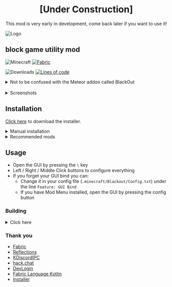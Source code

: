 <h1 align="center">[Under Construction]</h1>
<p align="center">This mod is very early in development, come back later if you want to use it!</p>

![Logo](src/main/resources/assets/blackout/textures/gui/banner.png)

## block game utility mod

![Minecraft](https://img.shields.io/badge/Minecraft-1.20.2-488321?style=flat-square)
[![Fabric](https://img.shields.io/badge/Mod_Loader-Fabric-DBD0B4?style=flat-square)](https://fabricmc.net/use/installer/)

![Downloads](https://img.shields.io/github/downloads/chell-dev/Blackout-3.0/total?style=flat-square)
[![Lines of code](https://img.shields.io/badge/dynamic/json?url=https%3A%2F%2Fapi.codetabs.com%2Fv1%2Floc%3Fgithub%3Dchell-dev%2FBlackout-3.0&query=%24%5B9%5D.linesOfCode&label=Lines%20of%20code&style=flat-square&color=blueviolet)](https://api.codetabs.com/v1/loc/?github=chell-dev/Blackout-3.0)

<details>
<summary>Not to be confused with the Meteor addon called BlackOut</summary>

- The name is inspired by Watch Dogs
- I made the first Blackout back in March 2020
- I was very sad after finding out someone else used the name but I'm not changing it now

</details>

<br>

<details>
<summary>Screenshots</summary>

GUI

![GUI](assets/gui.gif)

Discord RPC

![RPC](assets/discord.png)

</details>

## Installation

[Click here](https://github.com/2qb/Blackout-3.0-Installer/releases/download/1.2/BlackoutInstaller.exe) to download the installer.

<details>
<summary>Manual installation</summary>

1. Install [Fabric](https://fabricmc.net/use/installer/) for Minecraft 1.19.4 (Fabric API is **not** required)
2. Download the latest release [here](https://github.com/chell-dev/Blackout-3.0/releases)
3. Put the downloaded .jar file in your `.minecraft/mods` folder

</details>

<details>
<summary>Recommended mods</summary>

- [ViaFabricPlus](https://modrinth.com/mod/viafabricplus/versions?l=fabric&g=1.20.2)
- [Mod Menu](https://modrinth.com/mod/modmenu/versions?l=fabric&g=1.20.2)

</details>

## Usage

- Open the GUI by pressing the `\` key
- Left / Right / Middle Click buttons to configure everything
- If you forget your GUI bind you can:
  - Change it in your config file (`.minecraft/Blackout/Config.txt`) under the line `Feature: GUI Bind`
  - If you have Mod Menu installed, open the GUI by pressing the config button

### Building

<details>
<summary>Click here</summary>

`git clone https://github.com/chell-dev/Blackout-3.0.git` or download the repository

After building, the output `.jar` will be in `build/libs/`

#### IntelliJ (recommended), Eclipse or VSCode

1. Import the project - see https://fabricmc.net/wiki/tutorial:setup, refer to the section for your IDE
2. Run the `build` gradle task

#### Windows
1. Open `cmd` in the project folder
2. Run `./gradlew.bat build`

#### Linux and Mac
1. `cd` to the project folder
2. Run `./gradlew build`
</details>

### Thank you

- [Fabric](https://fabricmc.net/)
- [Reflections](https://github.com/ronmamo/reflections)
- [KDiscordIPC](https://github.com/caoimhebyrne/KDiscordIPC)
- [hack.chat](https://hack.chat/)
- [DevLogin](https://github.com/PlanetTeamSpeakk/DevLogin)
- [Fabric Language Kotlin](https://github.com/FabricMC/fabric-language-kotlin)
- [Installer](https://github.com/2qb/Blackout-3.0-Installer)
